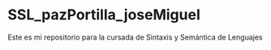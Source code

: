# SSL_pazPortilla_joseMiguel
Este es mi repositorio para la cursada de Sintaxis y Semántica de Lenguajes
